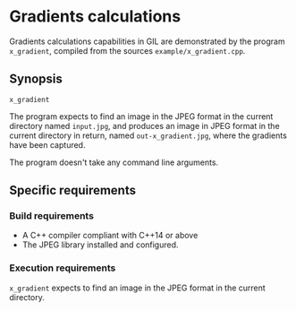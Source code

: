 # Gradients calculations

Gradients calculations capabilities in GIL are demonstrated by the program `x_gradient`, compiled from the sources `example/x_gradient.cpp`.

## Synopsis

`x_gradient`

The program expects to find an image in the JPEG format in the current directory named `input.jpg`, and produces an image in JPEG format in the current directory in return, named `out-x_gradient.jpg`, where the gradients have been captured.

The program doesn't take any command line arguments.

## Specific requirements

### Build requirements

- A C++ compiler compliant with C++14 or above
- The JPEG library installed and configured.

### Execution requirements

`x_gradient` expects to find an image in the JPEG format in the current directory.
